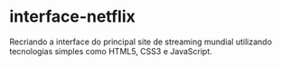 # interface-netflix
 Recriando a interface do principal site de streaming mundial utilizando tecnologias simples como HTML5, CSS3 e JavaScript.

